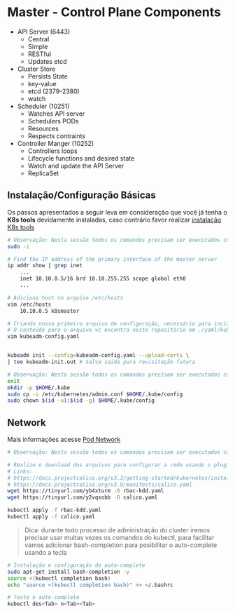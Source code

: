 # Master - Control Plane Components
* API Server (6443)
    * Central
    * Simple
    * RESTful
    * Updates etcd
* Cluster Store 
    * Persists State
    * key-value
    * etcd (2379-2380)
    * watch
* Scheduler (10251)
    * Watches API server
    * Schedulers PODs
    * Resources
    * Respects contraints
* Controller Manger (10252)
    * Controllers loops
    * Lifecycle functions and desired state
    * Watch and update the API Server
    * ReplicaSet

## Instalação/Configuração Básicas
Os passos apresentados a seguir leva em consideração que você já tenha o **K8s tools** devidamente instaladas, caso contrário favor realizar [instalação K8s tools](/install.md)

~~~sh
# Observação: Nesta sessão todos os comandos precisam ser executados com privilégios root, para isso use o comando sudo -i
sudo -i

# Find the IP address of the primary interface of the master server
ip addr show | grep inet
    ...
    inet 10.10.0.5/16 brd 10.10.255.255 scope global eth0
    ...

# Adiciona host no arquivo /etc/hosts
vim /etc/hosts
    10.10.0.5 k8smaster

# Criando nosso primeiro arquivo de configuração, necessário para inciar nosso primeiro cluster
# O conteúdo para o arquivo vc encontra neste repositório em ./yaml/kubeadm-config.yaml
vim kubeadm-config.yaml


kubeadm init --config=kubeadm-config.yaml --upload-certs \
| tee kubeadm-init.out # Salva saida para revisitação futura

# Observação: Nesta sessão todos os comandos precisam ser executados com usuário não root/su
exit
mkdir -p $HOME/.kube
sudo cp -i /etc/kubernetes/admin.conf $HOME/.kube/config
sudo chown $(id -u):$(id -g) $HOME/.kube/config
~~~ 

## Network
Mais informações acesse [Pod Network](/network.md)

~~~sh
# Observação: Nesta sessão todos os comandos precisam ser executados com usuário não root/su

# Realize o download dos arquivos para configurar a rede usando o plugin calico
# Links:
# https://docs.projectcalico.org/v3.3/getting-started/kubernetes/installation/hosted/rbac-kdd.yaml
# https://docs.projectcalico.org/v3.9/manifests/calico.yaml
wget https://tinyurl.com/yb4xturm -O rbac-kdd.yaml
wget https://tinyurl.com/y2vqsobb -O calico.yaml

kubectl apply -f rbac-kdd.yaml
kubectl apply -f calico.yaml
~~~

> Dica: durante todo processo de administração do cluster iremos precisar usar muitas vezes os comandos do kubectl, para facilitar vamos adicionar bash-completion para posibilitar o auto-complete usando a tecla <Tab>

~~~sh
# Instalação e configuração do auto-complete
sudo apt-get install bash-completion -y
source <(kubectl completion bash)
echo "source <(kubectl completion bash)" >> ~/.bashrc

# Teste o auto-complete
kubectl des<Tab> n<Tab><Tab>
~~~
